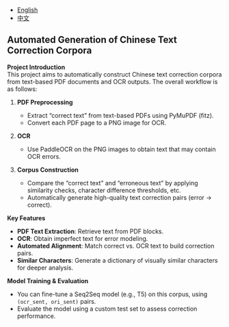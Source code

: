 - [English](README.md)
- [中文](README.zh_CN.md)

## Automated Generation of Chinese Text Correction Corpora

**Project Introduction**  
This project aims to automatically construct Chinese text correction corpora from text-based PDF documents and OCR outputs. The overall workflow is as follows:

1. **PDF Preprocessing**  
   - Extract “correct text” from text-based PDFs using PyMuPDF (fitz).
   - Convert each PDF page to a PNG image for OCR.

2. **OCR**  
   - Use PaddleOCR on the PNG images to obtain text that may contain OCR errors.

3. **Corpus Construction**  
   - Compare the “correct text” and “erroneous text” by applying similarity checks, character difference thresholds, etc.
   - Automatically generate high-quality text correction pairs (error → correct).

**Key Features**  
- **PDF Text Extraction**: Retrieve text from PDF blocks.  
- **OCR**: Obtain imperfect text for error modeling.  
- **Automated Alignment**: Match correct vs. OCR text to build correction pairs.  
- **Similar Characters**: Generate a dictionary of visually similar characters for deeper analysis.

**Model Training & Evaluation**  
- You can fine-tune a Seq2Seq model (e.g., T5) on this corpus, using `(ocr_sent, ori_sent)` pairs.
- Evaluate the model using a custom test set to assess correction performance.
